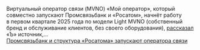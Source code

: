 <!--2025-01-22 12:27:54-->
<div class="yb">
  <div class="rss smaller1 habr"><p>Виртуальный оператор связи (MVNO) «Мой оператор», который совместно запускают Промсвязьбанк и «Росатом», начнёт работу в&nbsp;первом квартале 2025&nbsp;года по&nbsp;модели Light MVNO (собственный бренд и обслуживание клиентов, без&nbsp;своего оборудования), <a href="https://www.kommersant.ru/doc/7445149" rel="noopener noreferrer nofollow">рассказал</a> «Ъ» источник,... <br><a class="light" href="https://habr.com/ru/news/875702/?utm_source=habrahabr&utm_medium=rss&utm_campaign=875702">Промсвязьбанк и структура «Росатома» запускают оператора связи</a></div>
</div>
